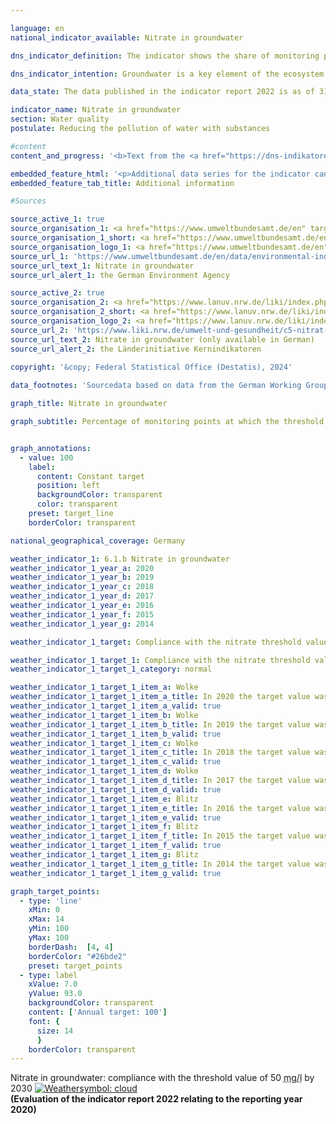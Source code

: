 ```yaml
---

language: en        
national_indicator_available: Nitrate in groundwater        

dns_indicator_definition: The indicator shows the share of monitoring points at which the threshold value of 50&nbsp;<abbr title="Miligrams per litre" tabindex="0">mg/l</abbr> of nitrate in the groundwater is not exceeded on an annual average.        

dns_indicator_intention: Groundwater is a key element of the ecosystem. It is part of the water cycle and performs important ecological functions. Groundwater is also Germany’s most important drinking water resource. However, elevated nitrate contents impair the ecology of water bodies. The threshold value of 50&nbsp;<abbr title="Miligrams per litre" tabindex="0">mg/l</abbr> of nitrate in groundwater, as specified in the Groundwater Ordinance and in the Ordinance on the Protection of Surface Waters, should therefore not be exceeded at any monitoring point by 2030.        

data_state: The data published in the indicator report 2022 is as of 31 October 2022. The data shown on this platform is updated regularly, so that more current data may be available online than published in the <a href="https://dns-indikatoren.de/en/publications_reports/">indicator report 2022</a>.        

indicator_name: Nitrate in groundwater        
section: Water quality        
postulate: Reducing the pollution of water with substances        

#content         
content_and_progress: '<b>Text from the <a href="https://dns-indikatoren.de/en/publications_reports/">Indicator Report 2022&nbsp;</a></b><br><br>The nitrate content of groundwater is recorded by the Länder for the purpose of reporting the condition of groundwater in Germany to the European Environment Agency (<abbr title="European Environment Agency" tabindex="0">EEA</abbr>). The monitoring points used for this purpose are combined in the “EEA monitoring network”. The <abbr title="European Environment Agency" tabindex="0">EEA</abbr> monitoring network comprises a total of 1,214&nbsp;monitoring sites and provides a representative picture of Germany. The data are summarised by the German Environment Agency based on information from the German Working Group on Water Issues of the Länder and the Federal Government represented by the Federal Environment Ministry (<abbr title="German Working Group on Water Issues of the Länder and the Federal Government" tabindex="0">LAWA</abbr>).<br><br>Like the indicator of phosphorus content in flowing waters, the nitrate indicator does not reveal how far above or below the threshold the readings have been. The indicator merely records how many of all the monitoring sites complied with the prescribed threshold. The nitrate load may have fallen sharply at some monitoring sites. Nevertheless, if the concentration remains above the maximum of 50&nbsp;<abbr title="Miligrams per litre" tabindex="0">mg/l</abbr>, the reduction will not be reflected in the indicator. The same applies to nitrate loads that have increased but are still below the threshold. The interpretation must also take into account that measures to reduce nitrate pollution may have a delayed effect, since the period of infiltration from the surface to the groundwater can take several years.<br><br>The naturally occurring level of nitrate lies between 0&nbsp;and 10&nbsp;<abbr title="Miligrams per litre" tabindex="0">mg/l</abbr>. Concentrations between 10&nbsp;and 25&nbsp;<abbr title="Miligrams per litre" tabindex="0">mg/l</abbr> indicate minor to medium loads. Concentrations between 25&nbsp;and 50&nbsp;milligrams per liter indicate severe groundwater contamination. Figures above the threshold of 50&nbsp;<abbr title="Miligrams per litre" tabindex="0">mg/l</abbr> which is set in the Ground Water Ordinance and which also underlies this indicator mean that the groundwater has a poor chemical status and cannot be used as drinking water without treatment.<br><br>In 2020&nbsp;the target of less than 50&nbsp;<abbr title="Miligrams" tabindex="0">mg</abbr> of nitrate per litre was met at 84.1&nbsp;% of all monitoring sites. Since 2008, the percentage of monitoring sites at which this target is met has remained virtually unchanged. This means that the goal of recording concentrations below the threshold at all monitoring sites has not been achieved and that the indicator value is not recognisably moving in that direction. Conversely, in 2020&nbsp;the nitrate threshold of 50&nbsp;<abbr title="Miligrams per litre" tabindex="0">mg/l</abbr> was exceeded at 15.9&nbsp;% of the groundwater monitoring sites in the <abbr title="European Environment Agency" tabindex="0">EEA</abbr> monitoring network. At 17.8&nbsp;% of the monitoring sites the nitrate value lay between 25&nbsp;and 50&nbsp;<abbr title="Miligrams per litre" tabindex="0">mg/l</abbr>, which still indicates an elevated degree of pollution. This percentage rate also remained virtually unchanged over the years.<br><br>The pollution of groundwater with nitrate is caused primarily by the leaching of nitrate from various nitrogen fertilisers. Besides farmyard manures such as liquid manure and slurry, these also include the mineral fertilisers that are used in intensive crop-farming. The last few years have also seen an increase in the use of digestate, which occurs as a by-product of biogas power plants, as an agricultural fertiliser. All of these things can contribute to higher nitrate values in groundwater if fertilisation is not matched to specific crop requirements. Accordingly, the development of indicator 2.1.a “Nitrogen surplus in agriculture” influences the nitrate load in groundwater.<br><br>In order to measure the actual influence of agricultural activity on the nitrate load of waters, there is a separate system of nitrate reporting to the <abbr title="European Union" tabindex="0">EU</abbr>. For this report, the monitoring sites for waters in predominantly agricultural catchment areas are selected from the <abbr title="European Environment Agency" tabindex="0">EEA</abbr> site network. The nitrate load in that specific part of the monitoring network is therefore above the average for indicator 6.1.b.'        

embedded_feature_html: '<p>Additional data series for the indicator can be found <a href="https://dns-indikatoren.de/public/AddInfos/en/6_1_b.pdf" target="_blank" >here</a>.</p><br><small>Note: You can display the PDF document directly in your browser or download the PDF document and open it with a PDF reader of your choice. We will be happy to advise you.</small>'
embedded_feature_tab_title: Additional information        

#Sources        

source_active_1: true
source_organisation_1: <a href="https://www.umweltbundesamt.de/en" target="_blank" onclick="return confirm_alert('the German Environment Agency', 'En')">German Environment Agency</a>
source_organisation_1_short: <a href="https://www.umweltbundesamt.de/en" target="_blank" onclick="return confirm_alert('the German Environment Agency', 'En')">German Environment Agency</a>
source_organisation_logo_1: <a href="https://www.umweltbundesamt.de/en" target="_blank" onclick="return confirm_alert('the German Environment Agency', 'En')"><img src="https://dns-indikatoren.de/public/OrgImgEn/uba.png" alt="German Environment Agency" title=" Click here to visit the homepage of the organizationGerman Environment Agency" style="height:60px; width:148px; border:transparent"/></a>
source_url_1: 'https://www.umweltbundesamt.de/en/data/environmental-indicators/indicator-nitrate-in-groundwater'
source_url_text_1: Nitrate in groundwater
source_url_alert_1: the German Environment Agency

source_active_2: true
source_organisation_2: <a href="https://www.lanuv.nrw.de/liki/index.php" target="_blank" onclick="return confirm_alert('the Länderinitiative Kernindikatoren', 'En')">Länderinitiative Kernindikatoren</a>
source_organisation_2_short: <a href="https://www.lanuv.nrw.de/liki/index.php" target="_blank" onclick="return confirm_alert('the Länderinitiative Kernindikatoren', 'En')">Länderinitiative Kernindikatoren</a>
source_organisation_logo_2: <a href="https://www.lanuv.nrw.de/liki/index.php" target="_blank" onclick="return confirm_alert('the Länderinitiative Kernindikatoren', 'En')"><img src="https://dns-indikatoren.de/public/OrgImgEn/liki.png" alt="Länderinitiative Kernindikatoren" title=" Click here to visit the homepage of the organizationLänderinitiative Kernindikatoren" style="height:60px; width:148px; border:transparent"/></a>
source_url_2: 'https://www.liki.nrw.de/umwelt-und-gesundheit/c5-nitrat-im-grundwasser'
source_url_text_2: Nitrate in groundwater (only available in German)
source_url_alert_2: the Länderinitiative Kernindikatoren
        
copyright: '&copy; Federal Statistical Office (Destatis), 2024'        

data_footnotes: 'Sourcedata based on data from the German Working Group on Water Issues of the Länder and the Federal Government.<br>• Basis <abbr title="European Environment Agency" tabindex="0">EEA</abbr> monitoring network: the threshold is an annual average of 50&nbsp;<abbr title="Miligrams" tabindex="0">mg</abbr> nitrate per litre of groundwater.<br>• Berlin, Bremen and Hamburg (city states): no data available. Reason: too few monitoring points.'        

graph_title: Nitrate in groundwater        

graph_subtitle: Percentage of monitoring points at which the threshold is not exceeded        


graph_annotations:
  - value: 100
    label:
      content: Constant target
      position: left
      backgroundColor: transparent
      color: transparent
    preset: target_line
    borderColor: transparent                

national_geographical_coverage: Germany        

weather_indicator_1: 6.1.b Nitrate in groundwater
weather_indicator_1_year_a: 2020
weather_indicator_1_year_b: 2019
weather_indicator_1_year_c: 2018
weather_indicator_1_year_d: 2017
weather_indicator_1_year_e: 2016
weather_indicator_1_year_f: 2015
weather_indicator_1_year_g: 2014

weather_indicator_1_target: Compliance with the nitrate threshold value of 50&nbsp;<abbr title="Miligrams per litre" tabindex="0">mg/l</abbr> at all monitoring points by 2030

weather_indicator_1_target_1: Compliance with the nitrate threshold value of 50&nbsp;<abbr title="Miligrams per litre" tabindex="0">mg/l</abbr> at all monitoring points by 2030
weather_indicator_1_target_1_category: normal

weather_indicator_1_target_1_item_a: Wolke
weather_indicator_1_target_1_item_a_title: In 2020 the target value was not reached, but the average development pointed in the desired direction.
weather_indicator_1_target_1_item_a_valid: true
weather_indicator_1_target_1_item_b: Wolke
weather_indicator_1_target_1_item_b_title: In 2019 the target value was not reached, but the average development pointed in the desired direction.
weather_indicator_1_target_1_item_b_valid: true
weather_indicator_1_target_1_item_c: Wolke
weather_indicator_1_target_1_item_c_title: In 2018 the target value was not reached, but the average development pointed in the desired direction.
weather_indicator_1_target_1_item_c_valid: true
weather_indicator_1_target_1_item_d: Wolke
weather_indicator_1_target_1_item_d_title: In 2017 the target value was not reached, but the average development pointed in the desired direction.
weather_indicator_1_target_1_item_d_valid: true
weather_indicator_1_target_1_item_e: Blitz
weather_indicator_1_target_1_item_e_title: In 2016 the target value was missed and the indicator had not moved towards the target on average over the previous changes.
weather_indicator_1_target_1_item_e_valid: true
weather_indicator_1_target_1_item_f: Blitz
weather_indicator_1_target_1_item_f_title: In 2015 the target value was missed and the indicator had not moved towards the target on average over the previous changes.
weather_indicator_1_target_1_item_f_valid: true
weather_indicator_1_target_1_item_g: Blitz
weather_indicator_1_target_1_item_g_title: In 2014 the target value was missed and the indicator had not moved towards the target on average over the previous changes.
weather_indicator_1_target_1_item_g_valid: true        

graph_target_points:
  - type: 'line'
    xMin: 0
    xMax: 14
    yMin: 100
    yMax: 100
    borderDash:  [4, 4]
    borderColor: "#26bde2"
    preset: target_points
  - type: label
    xValue: 7.0
    yValue: 93.0
    backgroundColor: transparent
    content: ['Annual target: 100']
    font: {
      size: 14
      }
    borderColor: transparent        
---
```



<div>
  <div class="my-header">
    <label class="default">Nitrate in groundwater: compliance with the threshold value of 50&nbsp;<abbr title="Miligrams per litre" tabindex="0">mg/l</abbr> by 2030
      <a href="https://dns-indikatoren.de/en/status"><img src="https://sdg-indikatoren.de/public/Wettersymbole/Wolke.png" title="In 2020 the target value was not reached, but the average development pointed in the desired direction." alt="Weathersymbol: cloud"/>
      </a>
    </label>
  </div>
</div>
<div class="my-header-note">
  <label class="default"><b>(Evaluation of the indicator report 2022 relating to the reporting year 2020)
  </b></label>
</div>